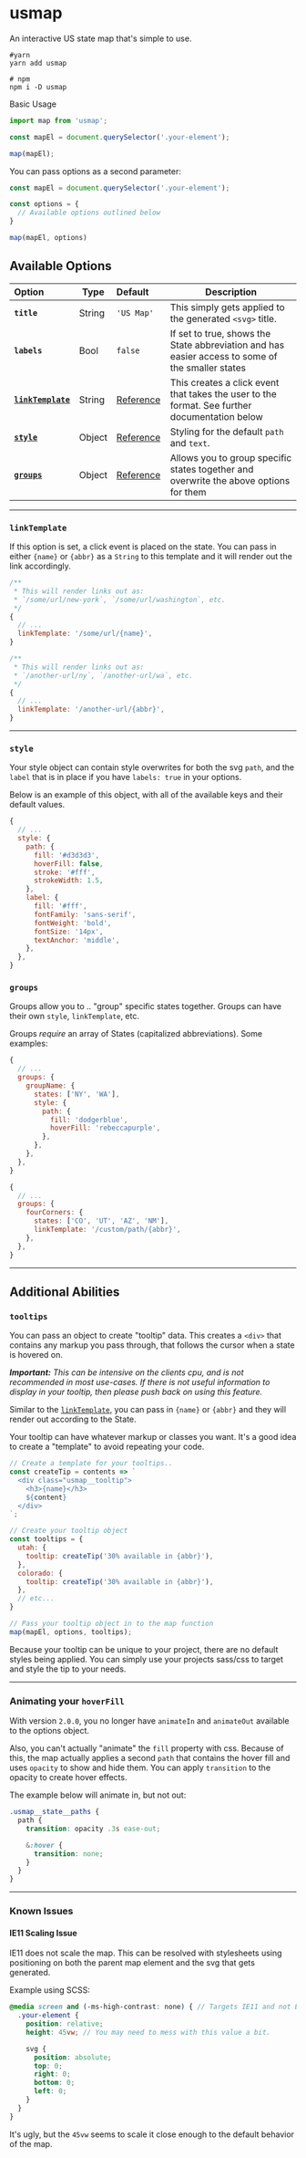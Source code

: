 # usmap

An interactive US state map that's simple to use.

```shell
#yarn
yarn add usmap

# npm
npm i -D usmap
```

Basic Usage

```javascript
import map from 'usmap';

const mapEl = document.querySelector('.your-element');

map(mapEl);
```

You can pass options as a second parameter:

```javascript
const mapEl = document.querySelector('.your-element');

const options = {
  // Available options outlined below
}

map(mapEl, options)
```

## Available Options

| **Option** | **Type** | **Default**&nbsp;&nbsp;&nbsp;&nbsp;&nbsp; | **Description** |
|:-----------|----------|-------------------|-----------------|
| **`title`** | String | `'US Map'` | This simply gets applied to the generated `<svg>` title. |
| **`labels`** | Bool | `false` | If set to true, shows the State abbreviation and has easier access to some of the smaller states |
| **[`linkTemplate`](#linktemplate)** | String | [Reference](#linktemplate) | This creates a click event that takes the user to the format. See further documentation below |
| **[`style`](#style)** | Object | [Reference](#style) | Styling for the default `path` and `text`. |
| **[`groups`](#groups)** | Object | [Reference](#groups) | Allows you to group specific states together and overwrite the above options for them |

---

### `linkTemplate`

If this option is set, a click event is placed on the state. You can pass in either `{name}` or `{abbr}` as a `String` to this template and it will render out the link accordingly.

```javascript
/**
 * This will render links out as:
 * `/some/url/new-york`, `/some/url/washington`, etc.
 */
{
  // ...
  linkTemplate: '/some/url/{name}',
}

/**
 * This will render links out as:
 * `/another-url/ny`, `/another-url/wa`, etc.
 */
{
  // ...
  linkTemplate: '/another-url/{abbr}',
}
```

---

### `style`

Your style object can contain style overwrites for both the svg `path`, and the `label` that is in place if you have `labels: true` in your options.

Below is an example of this object, with all of the available keys and their default values.

```javascript
{
  // ...
  style: {
    path: {
      fill: '#d3d3d3',
      hoverFill: false,
      stroke: '#fff',
      strokeWidth: 1.5,
    },
    label: {
      fill: '#fff',
      fontFamily: 'sans-serif',
      fontWeight: 'bold',
      fontSize: '14px',
      textAnchor: 'middle',
    },
  },
}
```

### `groups`

Groups allow you to .. "group" specific states together. Groups can have their own `style`, `linkTemplate`, etc.

Groups _require_ an array of States (capitalized abbreviations). Some examples:

```javascript
{
  // ...
  groups: {
    groupName: {
      states: ['NY', 'WA'],
      style: {
        path: {
          fill: 'dodgerblue',
          hoverFill: 'rebeccapurple',
        },
      },
    },
  },
}
```

```javascript
{
  // ...
  groups: {
    fourCorners: {
      states: ['CO', 'UT', 'AZ', 'NM'],
      linkTemplate: '/custom/path/{abbr}',
    },
  },
}
```

---

## Additional Abilities

### `tooltips`

You can pass an object to create "tooltip" data. This creates a `<div>` that contains any markup you pass through, that follows the cursor when a state is hovered on.

_**Important:** This can be intensive on the clients cpu, and is not recommended in most use-cases. If there is not useful information to display in your tooltip, then please push back on using this feature._

Similar to the [`linkTemplate`](#linktemplate), you can pass in `{name}` or `{abbr}` and they will render out according to the State.

Your tooltip can have whatever markup or classes you want. It's a good idea to create a "template" to avoid repeating your code.

```javascript
// Create a template for your tooltips..
const createTip = contents => `
  <div class="usmap__tooltip">
    <h3>{name}</h3>
    ${content}
  </div>
`;

// Create your tooltip object
const tooltips = {
  utah: {
    tooltip: createTip('30% available in {abbr}'),
  },
  colorado: {
    tooltip: createTip('30% available in {abbr}'),
  },
  // etc...
}

// Pass your tooltip object in to the map function
map(mapEl, options, tooltips);
```

Because your tooltip can be unique to your project, there are no default styles being applied. You can simply use your projects sass/css to target and style the tip to your needs.

---

### Animating your `hoverFill`

With version `2.0.0`, you no longer have `animateIn` and `animateOut` available to the options object.

Also, you can't actually "animate" the `fill` property with css. Because of this, the map actually applies a second `path` that contains the hover fill and uses `opacity` to show and hide them. You can apply `transition` to the opacity to create hover effects.

The example below will animate in, but not out:

```scss
.usmap__state__paths {
  path {
    transition: opacity .3s ease-out;

    &:hover {
      transition: none;
    }
  }
}
```
---

### Known Issues

#### IE11 Scaling Issue

IE11 does not scale the map. This can be resolved with stylesheets using positioning on both the parent map element and the svg that gets generated.

Example using SCSS:

```scss
@media screen and (-ms-high-contrast: none) { // Targets IE11 and not Edge
  .your-element {
    position: relative;
    height: 45vw; // You may need to mess with this value a bit.

    svg {
      position: absolute;
      top: 0;
      right: 0;
      bottom: 0;
      left: 0;
    }
  }  
}
```

It's ugly, but the `45vw` seems to scale it close enough to the default behavior of the map.
